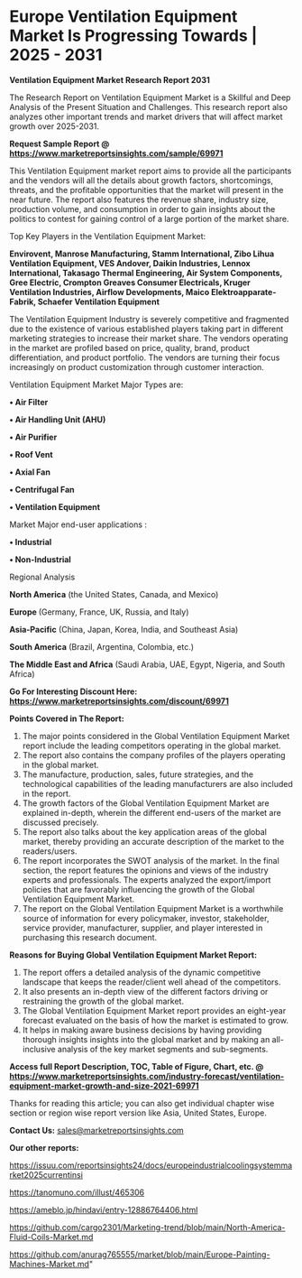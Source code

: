  # Europe Ventilation Equipment Market Is Progressing Towards | 2025 - 2031

<strong>Ventilation Equipment Market Research Report 2031</strong>

The Research Report on Ventilation Equipment Market is a Skillful and Deep Analysis of the Present Situation and Challenges. This research report also analyzes other important trends and market drivers that will affect market growth over 2025-2031.

<strong>Request Sample Report @ <a href=https://www.marketreportsinsights.com/sample/69971>https://www.marketreportsinsights.com/sample/69971</a></strong>

This Ventilation Equipment market report aims to provide all the participants and the vendors will all the details about growth factors, shortcomings, threats, and the profitable opportunities that the market will present in the near future. The report also features the revenue share, industry size, production volume, and consumption in order to gain insights about the politics to contest for gaining control of a large portion of the market share.

Top Key Players in the Ventilation Equipment Market:

<strong>Envirovent, Manrose Manufacturing, Stamm International, Zibo Lihua Ventilation Equipment, VES Andover, Daikin Industries, Lennox International, Takasago Thermal Engineering, Air System Components, Gree Electric, Crompton Greaves Consumer Electricals, Kruger Ventilation Industries, Airflow Developments, Maico Elektroapparate-Fabrik, Schaefer Ventilation Equipment</strong>

The Ventilation Equipment Industry is severely competitive and fragmented due to the existence of various established players taking part in different marketing strategies to increase their market share. The vendors operating in the market are profiled based on price, quality, brand, product differentiation, and product portfolio. The vendors are turning their focus increasingly on product customization through customer interaction.

Ventilation Equipment Market Major Types are:

<strong>• Air Filter

• Air Handling Unit (AHU)

• Air Purifier

• Roof Vent

• Axial Fan

• Centrifugal Fan

• Ventilation Equipment</strong>

Market Major end-user applications :

<strong>• Industrial

• Non-Industrial</strong>

Regional Analysis

</u><strong><b>North America</b></strong> (the United States, Canada, and Mexico)

<strong><b>Europe </b></strong>(Germany, France, UK, Russia, and Italy)

<strong><b>Asia-Pacific</b></strong> (China, Japan, Korea, India, and Southeast Asia)

<strong><b>South America</b></strong> (Brazil, Argentina, Colombia, etc.)

<strong><b>The Middle East and Africa</b></strong> (Saudi Arabia, UAE, Egypt, Nigeria, and South Africa)

<strong>Go For Interesting Discount Here: <a href=https://www.marketreportsinsights.com/discount/69971>https://www.marketreportsinsights.com/discount/69971</a></strong>

<strong>Points Covered in The Report:</strong>
<ol>
  <li>The major points considered in the Global Ventilation Equipment Market report include the leading competitors operating in the global market.</li>
  <li>The report also contains the company profiles of the players operating in the global market.</li>
  <li>The manufacture, production, sales, future strategies, and the technological capabilities of the leading manufacturers are also included in the report.</li>
  <li>The growth factors of the Global Ventilation Equipment Market are explained in-depth, wherein the different end-users of the market are discussed precisely.</li>
  <li>The report also talks about the key application areas of the global market, thereby providing an accurate description of the market to the readers/users.</li>
  <li>The report incorporates the SWOT analysis of the market. In the final section, the report features the opinions and views of the industry experts and professionals. The experts analyzed the export/import policies that are favorably influencing the growth of the Global Ventilation Equipment Market.</li>
  <li>The report on the Global Ventilation Equipment Market is a worthwhile source of information for every policymaker, investor, stakeholder, service provider, manufacturer, supplier, and player interested in purchasing this research document.</li>
</ol>
<strong>Reasons for Buying Global Ventilation Equipment Market Report:</strong>

<ol>
  <li>The report offers a detailed analysis of the dynamic competitive landscape that keeps the reader/client well ahead of the competitors.</li>
  <li>It also presents an in-depth view of the different factors driving or restraining the growth of the global market.</li>
  <li>The Global Ventilation Equipment Market report provides an eight-year forecast evaluated on the basis of how the market is estimated to grow.</li>
  <li>It helps in making aware business decisions by having providing thorough insights insights into the global market and by making an all-inclusive analysis of the key market segments and sub-segments.</li>
</ol>
<strong>Access full Report Description, TOC, Table of Figure, Chart, etc. @ <a href=https://www.marketreportsinsights.com/industry-forecast/ventilation-equipment-market-growth-and-size-2021-69971>https://www.marketreportsinsights.com/industry-forecast/ventilation-equipment-market-growth-and-size-2021-69971</a></strong>


Thanks for reading this article; you can also get individual chapter wise section or region wise report version like Asia, United States, Europe.

<strong>Contact Us:</strong>
sales@marketreportsinsights.com

<strong>Our other reports:</strong>

<a href=https://issuu.com/reportsinsights24/docs/europeindustrialcoolingsystemmarket2025currentinsi>https://issuu.com/reportsinsights24/docs/europeindustrialcoolingsystemmarket2025currentinsi</a>

<a href=https://tanomuno.com/illust/465306>https://tanomuno.com/illust/465306</a>

<a href=https://ameblo.jp/hindavi/entry-12886764406.html>https://ameblo.jp/hindavi/entry-12886764406.html</a>

<a href=https://github.com/cargo2301/Marketing-trend/blob/main/North-America-Fluid-Coils-Market.md>https://github.com/cargo2301/Marketing-trend/blob/main/North-America-Fluid-Coils-Market.md</a>

<a href=https://github.com/anurag765555/market/blob/main/Europe-Painting-Machines-Market.md>https://github.com/anurag765555/market/blob/main/Europe-Painting-Machines-Market.md</a>"
